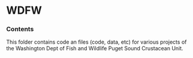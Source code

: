 # WDFW

### Contents
This folder contains code an files (code, data, etc) for various projects of the Washington Dept of Fish and Wildlife Puget Sound Crustacean Unit.
